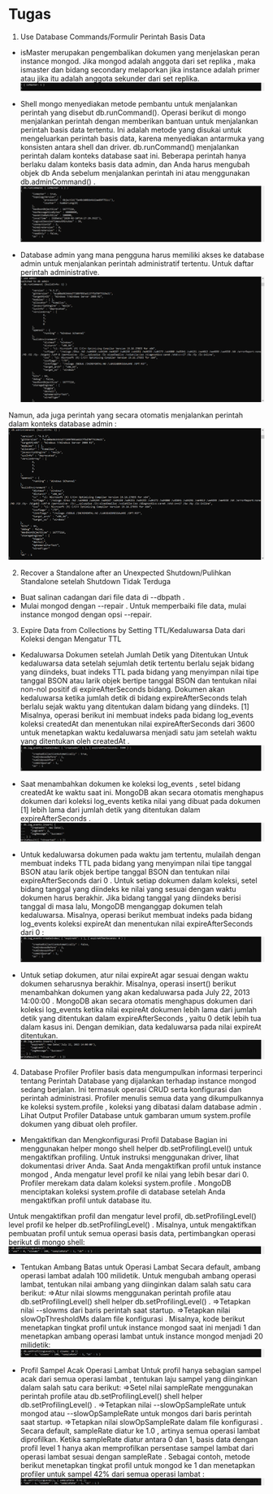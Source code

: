 # Tugas

1.	Use Database Commands/Formulir Perintah Basis Data
-	isMaster merupakan pengembalikan dokumen yang menjelaskan peran instance mongod.
Jika mongod adalah anggota dari set replika , maka ismaster dan bidang secondary melaporkan jika instance adalah primer atau jika itu adalah anggota sekunder dari set replika.
![Picture47](Picture47.png)
 
-	Shell mongo menyediakan metode pembantu untuk menjalankan perintah yang disebut db.runCommand(). Operasi berikut di mongo menjalankan perintah dengan memberikan bantuan untuk menjalankan perintah basis data tertentu. Ini adalah metode yang disukai untuk mengeluarkan perintah basis data, karena menyediakan antarmuka yang konsisten antara shell dan driver.
db.runCommand() menjalankan perintah dalam konteks database saat ini. Beberapa perintah hanya berlaku dalam konteks basis data admin, dan Anda harus mengubah objek db Anda sebelum menjalankan perintah ini atau menggunakan db.adminCommand() .
![Picture48](Picture48.png)
 
-	Database admin yang mana pengguna harus memiliki akses ke database admin untuk menjalankan perintah administratif tertentu. Untuk daftar perintah administrative.
![Picture49](Picture49.png)
 
Namun, ada juga perintah yang secara otomatis menjalankan perintah dalam konteks database admin :
![Picture50](Picture50.png)
 
2.	Recover a Standalone after an Unexpected Shutdown/Pulihkan Standalone setelah Shutdown Tidak Terduga
-	Buat salinan cadangan dari file data di --dbpath .
-	Mulai mongod dengan --repair .
Untuk memperbaiki file data, mulai instance mongod dengan opsi --repair. 

3.	Expire Data from Collections by Setting TTL/Kedaluwarsa Data dari Koleksi dengan Mengatur TTL
-	Kedaluwarsa Dokumen setelah Jumlah Detik yang Ditentukan
Untuk kedaluwarsa data setelah sejumlah detik tertentu berlalu sejak bidang yang diindeks, buat indeks TTL pada bidang yang menyimpan nilai tipe tanggal BSON atau larik objek bertipe tanggal BSON dan tentukan nilai non-nol positif di expireAfterSeconds bidang. Dokumen akan kedaluwarsa ketika jumlah detik di bidang expireAfterSeconds telah berlalu sejak waktu yang ditentukan dalam bidang yang diindeks. [1]
Misalnya, operasi berikut ini membuat indeks pada bidang log_events koleksi createdAt dan menentukan nilai expireAfterSeconds dari 3600 untuk menetapkan waktu kedaluwarsa menjadi satu jam setelah waktu yang ditentukan oleh createdAt .
![Picture51](Picture51.png)
 
-	Saat menambahkan dokumen ke koleksi log_events , setel bidang createdAt ke waktu saat ini. MongoDB akan secara otomatis menghapus dokumen dari koleksi log_events ketika nilai yang dibuat pada dokumen [1] lebih lama dari jumlah detik yang ditentukan dalam expireAfterSeconds .
![Picture52](Picture52.png)
 
-	Untuk kedaluwarsa dokumen pada waktu jam tertentu, mulailah dengan membuat indeks TTL pada bidang yang menyimpan nilai tipe tanggal BSON atau larik objek bertipe tanggal BSON dan tentukan nilai expireAfterSeconds dari 0 . Untuk setiap dokumen dalam koleksi, setel bidang tanggal yang diindeks ke nilai yang sesuai dengan waktu dokumen harus berakhir. Jika bidang tanggal yang diindeks berisi tanggal di masa lalu, MongoDB menganggap dokumen telah kedaluwarsa.
Misalnya, operasi berikut membuat indeks pada bidang log_events koleksi expireAt dan menentukan nilai expireAfterSeconds dari 0 :
![Picture53](Picture53.png)
 
-	Untuk setiap dokumen, atur nilai expireAt agar sesuai dengan waktu dokumen seharusnya berakhir. Misalnya, operasi insert() berikut menambahkan dokumen yang akan kedaluwarsa pada July 22, 2013 14:00:00 . MongoDB akan secara otomatis menghapus dokumen dari koleksi log_events ketika nilai expireAt dokumen lebih lama dari jumlah detik yang ditentukan dalam expireAfterSeconds , yaitu 0 detik lebih tua dalam kasus ini. Dengan demikian, data kedaluwarsa pada nilai expireAt ditentukan.
![Picture54](Picture54.png)
 
4.	Database Profiler
Profiler basis data mengumpulkan informasi terperinci tentang Perintah Database yang dijalankan terhadap instance mongod sedang berjalan. Ini termasuk operasi CRUD serta konfigurasi dan perintah administrasi. Profiler menulis semua data yang dikumpulkannya ke koleksi system.profile , koleksi yang dibatasi dalam database admin . Lihat Output Profiler Database untuk gambaran umum system.profile dokumen yang dibuat oleh profiler.
-	Mengaktifkan dan Mengkonfigurasi Profil Database
Bagian ini menggunakan helper mongo shell helper db.setProfilingLevel() untuk mengaktifkan profiling. Untuk instruksi menggunakan driver, lihat dokumentasi driver Anda.
Saat Anda mengaktifkan profil untuk instance mongod , Anda mengatur level profil ke nilai yang lebih besar dari 0. Profiler merekam data dalam koleksi system.profile . MongoDB menciptakan koleksi system.profile di database setelah Anda mengaktifkan profil untuk database itu.

Untuk mengaktifkan profil dan mengatur level profil, db.setProfilingLevel() level profil ke helper db.setProfilingLevel() . Misalnya, untuk mengaktifkan pembuatan profil untuk semua operasi basis data, pertimbangkan operasi berikut di mongo shell:
![Picture55](Picture55.png)
 
-	Tentukan Ambang Batas untuk Operasi Lambat 
Secara default, ambang operasi lambat adalah 100 milidetik. Untuk mengubah ambang operasi lambat, tentukan nilai ambang yang diinginkan dalam salah satu cara berikut: 
=>Atur nilai slowms menggunakan perintah profile atau db.setProfilingLevel() shell helper db.setProfilingLevel() . 
=>Tetapkan nilai --slowms dari baris perintah saat startup. 
=>Tetapkan nilai slowOpThresholdMs dalam file konfigurasi . 
Misalnya, kode berikut menetapkan tingkat profil untuk instance mongod saat ini menjadi 1 dan menetapkan ambang operasi lambat untuk instance mongod menjadi 20 milidetik:
![Picture56](Picture56.png) 
 
-	Profil Sampel Acak Operasi Lambat
Untuk profil hanya sebagian sampel acak dari semua operasi lambat , tentukan laju sampel yang diinginkan dalam salah satu cara berikut: 
=>Setel nilai sampleRate menggunakan perintah profile atau db.setProfilingLevel() shell helper db.setProfilingLevel() .
=>Tetapkan nilai --slowOpSampleRate untuk mongod atau --slowOpSampleRate untuk mongos dari baris perintah saat startup.
=>Tetapkan nilai slowOpSampleRate dalam file konfigurasi . 
Secara default, sampleRate diatur ke 1.0 , artinya semua operasi lambat diprofilkan. Ketika sampleRate diatur antara 0 dan 1, basis data dengan profil level 1 hanya akan memprofilkan persentase sampel lambat dari operasi lambat sesuai dengan sampleRate .
Sebagai contoh, metode berikut menetapkan tingkat profil untuk mongod ke 1 dan menetapkan profiler untuk sampel 42% dari semua operasi lambat :
![Picture57](Picture57.png)
 



